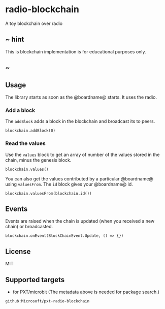 # radio-blockchain

A toy blockchain over radio

## ~ hint

This is blockchain implementation is for educational purposes only.

## ~

## Usage

The library starts as soon as the @boardname@ starts.
It uses the radio.

### Add a block

The ```addBlock``` adds a block in the blockchain and broadcast its to peers.

```sig
blockchain.addBlock(0)
```

### Read the values

Use the ``values`` block to get an array of number
of the values stored in the chain, minus the genesis block.

```sig
blockchain.values()
```

You can also get the values contributed by a particular
@boardname@ using ``valuesFrom``. The ``id`` block gives your @boardname@ id.

```sig
blockchain.valuesFrom(blockchain.id())
```

## Events

Events are raised when the chain is updated (when you received a new chain) or broadcasted.

```sig
blockchain.onEvent(BlockChainEvent.Update, () => {})
```

## License

MIT

## Supported targets

* for PXT/microbit
(The metadata above is needed for package search.)

```package
github:Microsoft/pxt-radio-blockchain
```